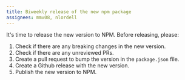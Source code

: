 ```yaml
---
title: Biweekly release of the new npm package
assignees: mmv08, nlordell
---
```


It's time to release the new version to NPM. Before releasing, please:

1. Check if there are any breaking changes in the new version.
2. Check if there are any unreviewed PRs.
3. Create a pull request to bump the version in the `package.json` file.
4. Create a Github release with the new version.
5. Publish the new version to NPM.
